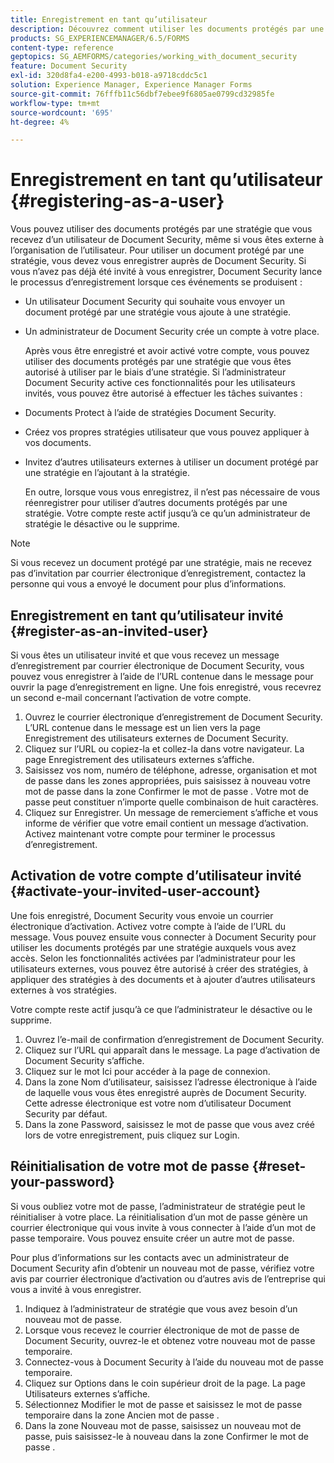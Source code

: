 ```yaml
---
title: Enregistrement en tant qu’utilisateur
description: Découvrez comment utiliser les documents protégés par une stratégie que vous recevez d’un utilisateur de Document Security, même si vous êtes externe à l’organisation de l’utilisateur.
products: SG_EXPERIENCEMANAGER/6.5/FORMS
content-type: reference
geptopics: SG_AEMFORMS/categories/working_with_document_security
feature: Document Security
exl-id: 320d8fa4-e200-4993-b018-a9718cddc5c1
solution: Experience Manager, Experience Manager Forms
source-git-commit: 76fffb11c56dbf7ebee9f6805ae0799cd32985fe
workflow-type: tm+mt
source-wordcount: '695'
ht-degree: 4%

---
```


# Enregistrement en tant qu’utilisateur {#registering-as-a-user}

Vous pouvez utiliser des documents protégés par une stratégie que vous recevez d’un utilisateur de Document Security, même si vous êtes externe à l’organisation de l’utilisateur. Pour utiliser un document protégé par une stratégie, vous devez vous enregistrer auprès de Document Security. Si vous n’avez pas déjà été invité à vous enregistrer, Document Security lance le processus d’enregistrement lorsque ces événements se produisent :

* Un utilisateur Document Security qui souhaite vous envoyer un document protégé par une stratégie vous ajoute à une stratégie.
* Un administrateur de Document Security crée un compte à votre place.

  Après vous être enregistré et avoir activé votre compte, vous pouvez utiliser des documents protégés par une stratégie que vous êtes autorisé à utiliser par le biais d’une stratégie. Si l’administrateur Document Security active ces fonctionnalités pour les utilisateurs invités, vous pouvez être autorisé à effectuer les tâches suivantes :

* Documents Protect à l’aide de stratégies Document Security.
* Créez vos propres stratégies utilisateur que vous pouvez appliquer à vos documents.
* Invitez d’autres utilisateurs externes à utiliser un document protégé par une stratégie en l’ajoutant à la stratégie.

  En outre, lorsque vous vous enregistrez, il n’est pas nécessaire de vous réenregistrer pour utiliser d’autres documents protégés par une stratégie. Votre compte reste actif jusqu’à ce qu’un administrateur de stratégie le désactive ou le supprime.

>[!NOTE]
>
>Si vous recevez un document protégé par une stratégie, mais ne recevez pas d’invitation par courrier électronique d’enregistrement, contactez la personne qui vous a envoyé le document pour plus d’informations.

## Enregistrement en tant qu’utilisateur invité {#register-as-an-invited-user}

Si vous êtes un utilisateur invité et que vous recevez un message d’enregistrement par courrier électronique de Document Security, vous pouvez vous enregistrer à l’aide de l’URL contenue dans le message pour ouvrir la page d’enregistrement en ligne. Une fois enregistré, vous recevrez un second e-mail concernant l’activation de votre compte.

1. Ouvrez le courrier électronique d’enregistrement de Document Security. L’URL contenue dans le message est un lien vers la page Enregistrement des utilisateurs externes de Document Security.
1. Cliquez sur l’URL ou copiez-la et collez-la dans votre navigateur. La page Enregistrement des utilisateurs externes s’affiche.
1. Saisissez vos nom, numéro de téléphone, adresse, organisation et mot de passe dans les zones appropriées, puis saisissez à nouveau votre mot de passe dans la zone Confirmer le mot de passe . Votre mot de passe peut constituer n’importe quelle combinaison de huit caractères.
1. Cliquez sur Enregistrer. Un message de remerciement s’affiche et vous informe de vérifier que votre email contient un message d’activation. Activez maintenant votre compte pour terminer le processus d’enregistrement.

## Activation de votre compte d’utilisateur invité {#activate-your-invited-user-account}

Une fois enregistré, Document Security vous envoie un courrier électronique d’activation. Activez votre compte à l’aide de l’URL du message. Vous pouvez ensuite vous connecter à Document Security pour utiliser les documents protégés par une stratégie auxquels vous avez accès. Selon les fonctionnalités activées par l’administrateur pour les utilisateurs externes, vous pouvez être autorisé à créer des stratégies, à appliquer des stratégies à des documents et à ajouter d’autres utilisateurs externes à vos stratégies.

Votre compte reste actif jusqu’à ce que l’administrateur le désactive ou le supprime.

1. Ouvrez l’e-mail de confirmation d’enregistrement de Document Security.
1. Cliquez sur l’URL qui apparaît dans le message. La page d’activation de Document Security s’affiche.
1. Cliquez sur le mot Ici pour accéder à la page de connexion.
1. Dans la zone Nom d’utilisateur, saisissez l’adresse électronique à l’aide de laquelle vous vous êtes enregistré auprès de Document Security. Cette adresse électronique est votre nom d’utilisateur Document Security par défaut.
1. Dans la zone Password, saisissez le mot de passe que vous avez créé lors de votre enregistrement, puis cliquez sur Login.

## Réinitialisation de votre mot de passe {#reset-your-password}

Si vous oubliez votre mot de passe, l’administrateur de stratégie peut le réinitialiser à votre place. La réinitialisation d’un mot de passe génère un courrier électronique qui vous invite à vous connecter à l’aide d’un mot de passe temporaire. Vous pouvez ensuite créer un autre mot de passe.

Pour plus d’informations sur les contacts avec un administrateur de Document Security afin d’obtenir un nouveau mot de passe, vérifiez votre avis par courrier électronique d’activation ou d’autres avis de l’entreprise qui vous a invité à vous enregistrer.

1. Indiquez à l’administrateur de stratégie que vous avez besoin d’un nouveau mot de passe.
1. Lorsque vous recevez le courrier électronique de mot de passe de Document Security, ouvrez-le et obtenez votre nouveau mot de passe temporaire.
1. Connectez-vous à Document Security à l’aide du nouveau mot de passe temporaire.
1. Cliquez sur Options dans le coin supérieur droit de la page. La page Utilisateurs externes s’affiche.
1. Sélectionnez Modifier le mot de passe et saisissez le mot de passe temporaire dans la zone Ancien mot de passe .
1. Dans la zone Nouveau mot de passe, saisissez un nouveau mot de passe, puis saisissez-le à nouveau dans la zone Confirmer le mot de passe .
